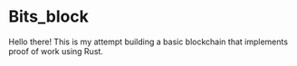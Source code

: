 # Bits_block
Hello there!
This is my attempt building a basic blockchain that implements proof of work using Rust.
